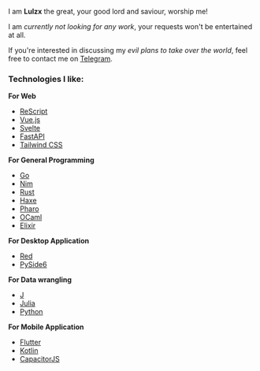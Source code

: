 I am **Lulzx** the great, your good lord and saviour, worship me!

I am *currently not looking for any work*, your requests won't be entertained at all.

If you're interested in discussing my *evil plans to take over the world*, feel free to contact me on [Telegram](https://t.me/lulzx).


### Technologies I like:

**For Web**

- [ReScript](https://rescript-lang.org/)
- [Vue.js](https://vuejs.org/)
- [Svelte](https://svelte.dev/)
- [FastAPI](https://fastapi.tiangolo.com/)
- [Tailwind CSS](https://tailwindcss.com/)

**For General Programming**

- [Go](https://go.dev/)
- [Nim](https://nim-lang.org/)
- [Rust](https://www.rust-lang.org/)
- [Haxe](https://haxe.org/)
- [Pharo](https://pharo.org/)
- [OCaml](https://ocaml.org/)
- [Elixir](https://elixir-lang.org/)

**For Desktop Application**

- [Red](https://www.red-lang.org/)
- [PySide6](https://www.pyside.org/)

**For Data wrangling**

- [J](https://www.jsoftware.com/)
- [Julia](https://julialang.org/)
- [Python](https://www.python.org/)

**For Mobile Application**

- [Flutter](https://flutter.dev/)
- [Kotlin](https://kotlinlang.org/)
- [CapacitorJS](https://capacitorjs.com/)
